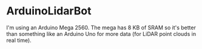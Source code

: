 # ArduinoLidarBot

I'm using an Arduino Mega 2560. The mega has 8 KB of SRAM so it's better than something like an Arduino Uno for more data (for LiDAR point clouds in real time).
